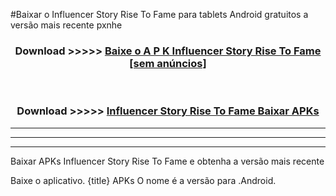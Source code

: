 #Baixar o Influencer Story Rise To Fame   para tablets Android gratuitos a versão mais recente pxnhe


<div align="center">
<h3>Download >>>>> <a href="https://pt-web.web.app/?pt= Influencer Story Rise To Fame ">Baixe o A P K Influencer Story Rise To Fame  [sem anúncios]</a></h3><br>

<h3>Download >>>>> <a href="https://pt-web.web.app/?pt= Influencer Story Rise To Fame ">Influencer Story Rise To Fame  Baixar APKs</a></h3>
</div>

----------------------------------------------------------

----------------------------------------------------------

----------------------------------------------------------

Baixar APKs Influencer Story Rise To Fame  e obtenha a versão mais recente

Baixe o aplicativo. {title} APKs O nome é a versão para .Android.


